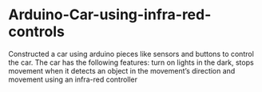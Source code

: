 # Arduino-Car-using-infra-red-controls
Constructed a car using arduino pieces like sensors and buttons to control the car. The car has the following features: turn on lights in the dark, stops movement when it detects an object in the movement’s direction and movement using an infra-red controller
